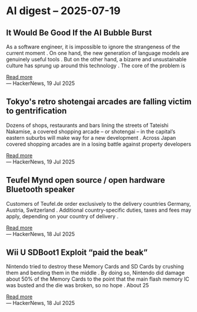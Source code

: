 # AI digest – 2025-07-19

## It Would Be Good If the AI Bubble Burst

As a software engineer, it is impossible to ignore the strangeness of the current moment . On one hand, the new generation of language models are genuinely useful tools . But on the other hand, a bizarre and unsustainable culture has sprung up around this technology . The core of the problem is

[Read more](https://www.stephendiehl.com/posts/ai_bubble/)  
— HackerNews, 19 Jul 2025

## Tokyo's retro shotengai arcades are falling victim to gentrification

Dozens of shops, restaurants and bars lining the streets of Tateishi Nakamise, a covered shopping arcade – or shotengai – in the capital’s eastern suburbs will make way for a new development . Across Japan covered shopping arcades are in a losing battle against property developers

[Read more](https://www.theguardian.com/world/2025/jul/18/cult-of-convenience-how-tokyos-retro-shotengai-arcades-are-falling-victim-to-gentrification)  
— HackerNews, 19 Jul 2025

## Teufel Mynd open source / open hardware Bluetooth speaker

Customers of Teufel.de order exclusively to the delivery countries Germany, Austria, Switzerland . Additional country-specific duties, taxes and fees may apply, depending on your country of delivery .

[Read more](https://lu.teufelaudio.com/mynd-107002004)  
— HackerNews, 18 Jul 2025

## Wii U SDBoot1 Exploit “paid the beak”

Nintendo tried to destroy these Memory Cards and SD Cards by crushing them and bending them in the middle . By doing so, Nintendo did damage about 50% of the Memory Cards to the point that the main flash memory IC was busted and the die was broken, so no hope . About 25

[Read more](https://consolebytes.com/wii-u-sdboot1-exploit-paid-the-beak/)  
— HackerNews, 18 Jul 2025
